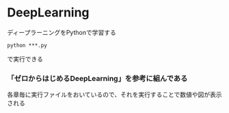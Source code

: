 # DeepLearning
ディープラーニングをPythonで学習する
```
python ***.py
```
で実行できる

### 「ゼロからはじめるDeepLearning」を参考に組んである
各章毎に実行ファイルをおいているので、それを実行することで数値や図が表示される

